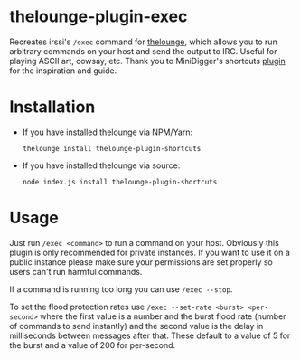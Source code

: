 # thelounge-plugin-exec

Recreates irssi's `/exec` command for [thelounge](https://thelounge.chat), which allows you to run arbitrary commands on your host and send the output to IRC. Useful for playing ASCII art, cowsay, etc. Thank you to MiniDigger's shortcuts [plugin](https://github.com/minidigger/thelounge-plugin-shortcuts) for the inspiration and guide.

# Installation

- If you have installed thelounge via NPM/Yarn:

   `thelounge install thelounge-plugin-shortcuts`
- If you have installed thelounge via source:

   `node index.js install thelounge-plugin-shortcuts`

# Usage

Just run `/exec <command>` to run a command on your host. Obviously this plugin is only recommended for private instances. If you want to use it on a public instance please make sure your permissions are set properly so users can't run harmful commands.

If a command is running too long you can use `/exec --stop`.

To set the flood protection rates use `/exec --set-rate <burst> <per-second>` where the first value is a number and the burst flood rate (number of commands to send instantly) and the second value is the delay in milliseconds between messages after that. These default to a value of 5 for the burst and a value of 200 for per-second.